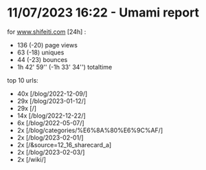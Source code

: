 # 11/07/2023 16:22 - Umami report
for www.shifeiti.com [24h] :

 - 136 (-20) page views
 - 63 (-18) uniques
 - 44 (-23) bounces
 - 1h 42' 59'' (-1h 33' 34'') totaltime


top 10 urls:
 - 40x [/blog/2022-12-09/]
 - 29x [/blog/2023-01-12/]
 - 29x [/]
 - 14x [/blog/2022-12-22/]
 - 6x [/blog/2022-05-07/]
 - 2x [/blog/categories/%E6%8A%80%E6%9C%AF/]
 - 2x [/blog/2023-02-01/]
 - 2x [/&source=12_16_sharecard_a]
 - 2x [/blog/2023-02-03/]
 - 2x [/wiki/]


